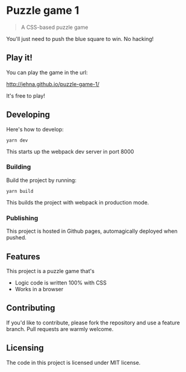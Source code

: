 # Puzzle game 1

> A CSS-based puzzle game

You'll just need to push the blue square to win. No hacking!

## Play it!

You can play the game in the url:

http://jehna.github.io/puzzle-game-1/

It's free to play!

## Developing

Here's how to develop:

```shell
yarn dev
```

This starts up the webpack dev server in port 8000

### Building

Build the project by running:

```shell
yarn build
```

This builds the project with webpack in production mode.

### Publishing

This project is hosted in Github pages, automagically deployed when pushed.

## Features

This project is a puzzle game that's

- Logic code is written 100% with CSS
- Works in a browser

## Contributing

If you'd like to contribute, please fork the repository and use a feature
branch. Pull requests are warmly welcome.

## Licensing

The code in this project is licensed under MIT license.
